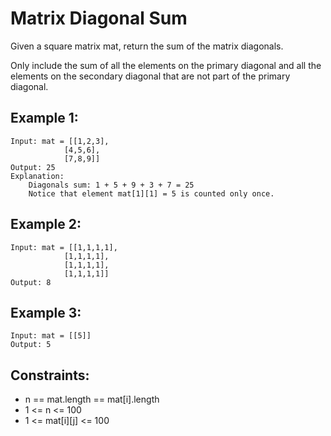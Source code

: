# Matrix Diagonal Sum

Given a square matrix mat, return the sum of the matrix diagonals.

Only include the sum of all the elements on the primary diagonal and all the  
elements on the secondary diagonal that are not part of the primary diagonal.

## Example 1:

    Input: mat = [[1,2,3],
                [4,5,6],
                [7,8,9]]
    Output: 25
    Explanation:
        Diagonals sum: 1 + 5 + 9 + 3 + 7 = 25
        Notice that element mat[1][1] = 5 is counted only once.

## Example 2:

    Input: mat = [[1,1,1,1],
                [1,1,1,1],
                [1,1,1,1],
                [1,1,1,1]]
    Output: 8
    
## Example 3:

    Input: mat = [[5]]
    Output: 5
    
## Constraints:

* n == mat.length == mat[i].length
* 1 <= n <= 100
* 1 <= mat[i][j] <= 100


